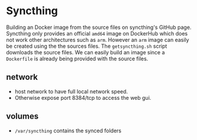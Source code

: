 # Syncthing

Building an Docker image from the source files on syncthing's GitHub page.
Syncthing only provides an official `amd64` image on DockerHub which does not work other architectures such as `arm`.
However an `arm` image can easily be created using the the sources files.
The `getsyncthing.sh` script downloads the source files.
We can easily build an image since a `Dockerfile` is already being provided with the source files.

## network

* host network to have full local network speed.
* Otherwise expose port 8384/tcp to access the web gui.

## volumes

* `/var/syncthing` contains the synced folders
